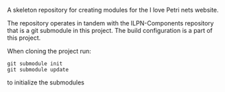 A skeleton repository for creating modules for the I love Petri nets website.

The repository operates in tandem with the ILPN-Components repository that is a git submodule in this project. The build configuration is a part of this project.

When cloning the project run:

```
git submodule init
git submodule update
```

to initialize the submodules
